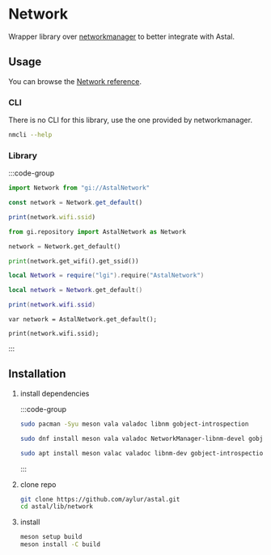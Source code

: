 # Network

Wrapper library over [networkmanager](https://networkmanager.dev/) to better
integrate with Astal.

## Usage

You can browse the
[Network reference](https://aylur.github.io/libastal/network).

### CLI

There is no CLI for this library, use the one provided by networkmanager.

```sh
nmcli --help
```

### Library

:::code-group

```js [<i class="devicon-javascript-plain"></i> JavaScript]
import Network from "gi://AstalNetwork"

const network = Network.get_default()

print(network.wifi.ssid)
```

```py [<i class="devicon-python-plain"></i> Python]
from gi.repository import AstalNetwork as Network

network = Network.get_default()

print(network.get_wifi().get_ssid())
```

```lua [<i class="devicon-lua-plain"></i> Lua]
local Network = require("lgi").require("AstalNetwork")

local network = Network.get_default()

print(network.wifi.ssid)
```

```vala [<i class="devicon-vala-plain"></i> Vala]
var network = AstalNetwork.get_default();

print(network.wifi.ssid);
```

:::

## Installation

1. install dependencies

    :::code-group

    ```sh [<i class="devicon-archlinux-plain"></i> Arch]
    sudo pacman -Syu meson vala valadoc libnm gobject-introspection
    ```

    ```sh [<i class="devicon-fedora-plain"></i> Fedora]
    sudo dnf install meson vala valadoc NetworkManager-libnm-devel gobject-introspection-devel
    ```

    ```sh [<i class="devicon-ubuntu-plain"></i> Ubuntu]
    sudo apt install meson valac valadoc libnm-dev gobject-introspection
    ```

    :::

2. clone repo

    ```sh
    git clone https://github.com/aylur/astal.git
    cd astal/lib/network
    ```

3. install

    ```sh
    meson setup build
    meson install -C build
    ```
